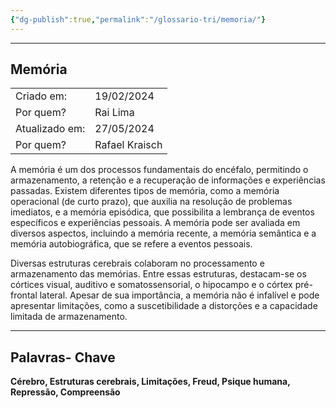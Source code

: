 ```yaml
---
{"dg-publish":true,"permalink":"/glossario-tri/memoria/"}
---
```


---

## Memória

|                |                |
| -------------- | -------------- |
| Criado em:     | 19/02/2024     |
| Por quem?      | Rai Lima       |
| Atualizado em: | 27/05/2024     |
| Por quem?      | Rafael Kraisch |

A memória é um dos processos fundamentais do encéfalo, permitindo o armazenamento, a retenção e a recuperação de informações e experiências passadas. Existem diferentes tipos de memória, como a memória operacional (de curto prazo), que auxilia na resolução de problemas imediatos, e a memória episódica, que possibilita a lembrança de eventos específicos e experiências pessoais. A memória pode ser avaliada em diversos aspectos, incluindo a memória recente, a memória semântica e a memória autobiográfica, que se refere a eventos pessoais.

Diversas estruturas cerebrais colaboram no processamento e armazenamento das memórias. Entre essas estruturas, destacam-se os córtices visual, auditivo e somatossensorial, o hipocampo e o córtex pré-frontal lateral. Apesar de sua importância, a memória não é infalível e pode apresentar limitações, como a suscetibilidade a distorções e a capacidade limitada de armazenamento.


----

## Palavras- Chave

**Cérebro, Estruturas cerebrais, Limitações, Freud, Psique humana, Repressão, Compreensão**

